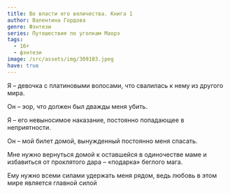 ```yaml
---
title: Во власти его величества. Книга 1
author: Валентина Гордова
genre: Фэнтези
series: Путешествия по уголкам Маорэ
tags:
  - 16+
  - фэнтези
image: /src/assets/img/309103.jpeg
have: true
---
```

Я – девочка с платиновыми волосами, что свалилась к нему из другого мира.

Он – эор, что должен был дважды меня убить.

Я – его невыносимое наказание, постоянно попадающее в неприятности.

Он – мой билет домой, вынужденный постоянно меня спасать.

Мне нужно вернуться домой к оставшейся в одиночестве маме и избавиться от проклятого дара – «подарка» беглого мага.

Ему нужно всеми силами удержать меня рядом, ведь любовь в этом мире является главной силой

